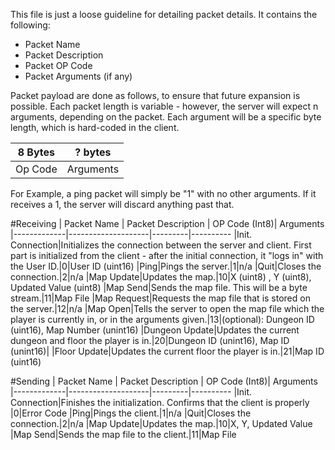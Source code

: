 This file is just a loose guideline for detailing packet details. It contains the following:

- Packet Name
- Packet Description
- Packet OP Code
- Packet Arguments (if any)

Packet payload are done as follows, to ensure that future expansion is possible. Each packet length is variable - however, the server will expect n arguments, depending on the packet. Each argument will be a specific byte length, which is hard-coded in the client.

|8 Bytes|? bytes
|-------|------|
|Op Code|Arguments

For Example, a ping packet will simply be "1" with no other arguments. If it receives a 1, the server will discard anything past that. 

#Receiving
| Packet Name | Packet Description | OP Code (Int8)| Arguments
|-------------|--------------------|---------|----------
|Init. Connection|Initializes the connection between the server and client. First part is initialized from the client - after the initial connection, it "logs in" with the User ID.|0|User ID (uint16)
|Ping|Pings the server.|1|n/a
|Quit|Closes the connection.|2|n/a
|Map Update|Updates the map.|10|X (uint8) , Y (uint8), Updated Value (uint8)
|Map Send|Sends the map file. This will be a byte stream.|11|Map File
|Map Request|Requests the map file that is stored on the server.|12|n/a
|Map Open|Tells the server to open the map file which the player is currently in, or in the arguments given.|13|(optional): Dungeon ID (uint16), Map Number (unint16)
|Dungeon Update|Updates the current dungeon and floor the player is in.|20|Dungeon ID  (unint16), Map ID  (unint16)|
|Floor Update|Updates the current floor the player is in.|21|Map ID (uint16)

#Sending
| Packet Name | Packet Description | OP Code (Int8)| Arguments
|-------------|--------------------|---------|----------
|Init. Connection|Finishes the initialization. Confirms that the client is properly |0|Error Code
|Ping|Pings the client.|1|n/a
|Quit|Closes the connection.|2|n/a
|Map Update|Updates the map.|10|X, Y, Updated Value
|Map Send|Sends the map file to the client.|11|Map File